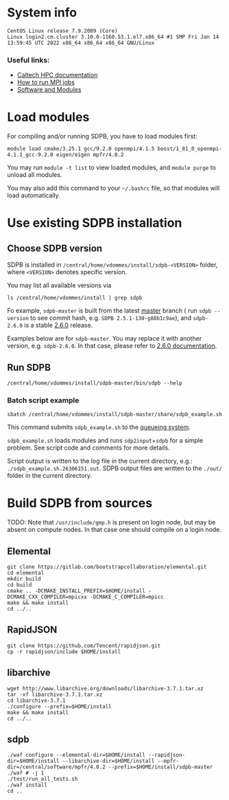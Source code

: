 # System info

    CentOS Linux release 7.9.2009 (Core)
    Linux login2.cm.cluster 3.10.0-1160.53.1.el7.x86_64 #1 SMP Fri Jan 14 13:59:45 UTC 2022 x86_64 x86_64 x86_64 GNU/Linux

### Useful links:

- [Caltech HPC documentation](https://hpc.sites.caltech.edu/documentation)
- [How to run MPI jobs](https://hpc.sites.caltech.edu/documentation/slurm-commands)
- [Software and Modules](https://hpc.sites.caltech.edu/documentation/software-and-modules)

# Load modules

For compiling and/or running SDPB, you have to load modules first:

    module load cmake/3.25.1 gcc/9.2.0 openmpi/4.1.5 boost/1_81_0_openmpi-4.1.1_gcc-9.2.0 eigen/eigen mpfr/4.0.2

You may run `module -t list` to view loaded modules,
and `module purge` to unload all modules.

You may also add this command to your `~/.bashrc` file, so that modules will load automatically.

# Use existing SDPB installation

## Choose SDPB version

SDPB is installed in `/central/home/vdommes/install/sdpb-<VERSION>` folder,
where `<VERSION>` denotes specific version.

You may list all available versions via

    ls /central/home/vdommes/install | grep sdpb

Fo example, `sdpb-master` is built from the latest [master](https://github.com/davidsd/sdpb/tree/master) branch (
run `sdpb --version` to see commit hash, e.g. `SDPB 2.5.1-130-g88b1c9ae`),
and `sdpb-2.6.0` is a stable [2.6.0](https://github.com/davidsd/sdpb/releases/tag/2.6.0) release.

Examples below are for `sdpb-master`.
You may replace it with another version, e.g. `sdpb-2.6.0`.
In that case, please refer
to [2.6.0 documentation](https://github.com/davidsd/sdpb/blob/2.6.0/docs/site_installs/Caltech.md).

## Run SDPB

    /central/home/vdommes/install/sdpb-master/bin/sdpb --help

### Batch script example

    sbatch /central/home/vdommes/install/sdpb-master/share/sdpb_example.sh

This command submits `sdpb_example.sh` to
the [queueing system](https://hpc.sites.caltech.edu/documentation/slurm-commands).

`sdpb_example.sh` loads modules and runs `sdp2input`+`sdpb` for a simple problem.
See script code and comments for more details.

Script output is written to the log file in the current directory, e.g.:
`./sdpb_example.sh.26306151.out`.
SDPB output files are written to the `./out/` folder in the current directory.

# Build SDPB from sources

TODO: Note that `/usr/include/gmp.h` is present on login node, but may be absent on compute nodes. In that case one
should compile on a login node.

## Elemental

    git clone https://gitlab.com/bootstrapcollaboration/elemental.git
    cd elemental
    mkdir build
    cd build
    cmake .. -DCMAKE_INSTALL_PREFIX=$HOME/install -DCMAKE_CXX_COMPILER=mpicxx -DCMAKE_C_COMPILER=mpicc
    make && make install
    cd ../..

## RapidJSON
    git clone https://github.com/Tencent/rapidjson.git
    cp -r rapidjson/include $HOME/install

## libarchive

    wget http://www.libarchive.org/downloads/libarchive-3.7.1.tar.xz
    tar -xf libarchive-3.7.1.tar.xz
    cd libarchive-3.7.1
    ./configure --prefix=$HOME/install
    make && make install
    cd ../..

## sdpb

    ./waf configure --elemental-dir=$HOME/install --rapidjson-dir=$HOME/install --libarchive-dir=$HOME/install --mpfr-dir=/central/software/mpfr/4.0.2 --prefix=$HOME/install/sdpb-master
    ./waf # -j 1
    ./test/run_all_tests.sh
    ./waf install
    cd ..
